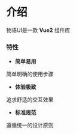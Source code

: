 # 介绍
物语UI是一款 <b>Vue2</b> 组件库
### 特性
* <b>简单易用</b>

简单明确的使用步骤

* <b>体验极致</b>

追求舒适的交互效果
* <b>标准规范</b>

遵循统一的设计原则
